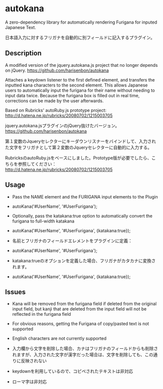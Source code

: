 autokana
========

A zero-dependency library for automatically rendering Furigana for inputed Japanese Text.

日本語入力に対するフリガナを自動的に別フィールドに記入するプラグイン。


Description
-------------------------------------------------

A modified version of the jquery.autokana.js project that no longer depends on jQuery.
https://github.com/harisenbon/autokana

Attaches a keydown listener to the first defined element, and transfers the inputted kana characters to the second element. This allows Japanese users to automatically input the furigana for their name without needing to input data twice. Because the furigana box is filled out in real time, corrections can be made by the user afterwards.

Based on Rubricks' autoRuby.js prototype project: http://d.hatena.ne.jp/rubricks/20080702/1215003705

jquery.autokana.jsプラグインのjQuery抜けたバージョン。
https://github.com/harisenbon/autokana

第１変数のJqueryセレクターにキーダウンリスナーをバインドして、入力された文字をフリガナとして第２変数のJqueryセレクターに自動的に入力する。

RubricksのautoRuby.jsをベースにしました。Prototype版が必要でしたら、こちらを参照してください：
http://d.hatena.ne.jp/rubricks/20080702/1215003705


Usage
-------------------------------------------------

* Pass the NAME element and the FURIGANA input elements to the Plugin
* autoKana('#UserName', '#UserFurigana');
* Optionally, pass the katakana:true option to automatically convert the furigana to full-width katakana
* autoKana('#UserName', '#UserFurigana', {katakana:true});

* 名前とフリガナのフィールドエレメントをプラグインに定義：
* autoKana('#UserName', '#UserFurigana');
* katakana:trueのオプションを定義した場合、フリガナがカタカナに変換されます。
* autoKana('#UserName', '#UserFurigana', {katakana:true});

Issues
-------------------------------------------------

* Kana will be removed from the furigana field if deleted from the original input field, but kanji that are deleted from the input field will not be reflected in the furigana field
* For obvious reasons, getting the Furigana of copy/pasted text is not supported
* English characters are not currently supported

* 入力欄から文字を削除した場合、カナはフリガナのフィールドからも削除されますが、入力された文字が漢字だった場合は、文字を削除しても、この通りに反映されない
* keydownを利用しているので、コピペされたテキストは非対応
* ローマ字は非対応